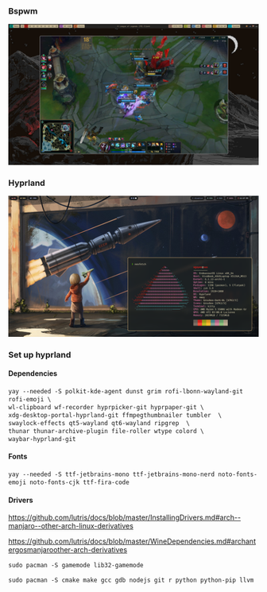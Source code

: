 ### Bspwm

<img src="img/327898468_1400218020514239_4879097187421492755_n.jpg">

### Hyprland

<img src="img/1677083250.png">

### Set up hyprland

#### Dependencies
```
yay --needed -S polkit-kde-agent dunst grim rofi-lbonn-wayland-git rofi-emoji \
wl-clipboard wf-recorder hyprpicker-git hyprpaper-git \
xdg-desktop-portal-hyprland-git ffmpegthumbnailer tumbler  \
swaylock-effects qt5-wayland qt6-wayland ripgrep  \
thunar thunar-archive-plugin file-roller wtype colord \
waybar-hyprland-git
```

#### Fonts
```
yay --needed -S ttf-jetbrains-mono ttf-jetbrains-mono-nerd noto-fonts-emoji noto-fonts-cjk ttf-fira-code
```

#### Drivers
https://github.com/lutris/docs/blob/master/InstallingDrivers.md#arch--manjaro--other-arch-linux-derivatives

https://github.com/lutris/docs/blob/master/WineDependencies.md#archantergosmanjaroother-arch-derivatives

```
sudo pacman -S gamemode lib32-gamemode
```

```
sudo pacman -S cmake make gcc gdb nodejs git r python python-pip llvm
```
